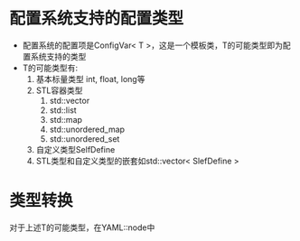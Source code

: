 # 配置系统支持的配置类型
- 配置系统的配置项是ConfigVar< T >，这是一个模板类，T的可能类型即为配置系统支持的类型
- T的可能类型有:
	1. 基本标量类型 int, float, long等
	2. STL容器类型
		1. std::vector
		2. std::list
		3. std::map
		4. std::unordered_map
		5. std::unordered_set
	3. 自定义类型SelfDefine
	4. STL类型和自定义类型的嵌套如std::vector< SlefDefine >
# 类型转换
对于上述T的可能类型，在YAML::node中